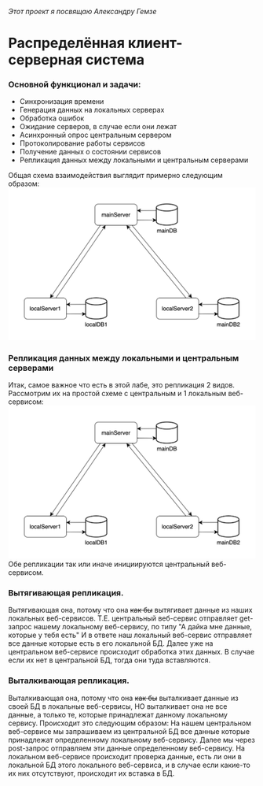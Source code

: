 *Этот проект я посвящаю Александру Гемзе*
# Распределённая клиент-серверная система
### Основной функционал и задачи: 
- Синхронизация времени
- Генерация данных на локальных серверах 
- Обработка ошибок
- Ожидание серверов, в случае если они лежат 
- Асинхронный опрос центральным сервером 
- Протоколирование работы сервисов
- Получение данных о состоянии сервисов 
- Репликация данных между локальными и центральным серверами

Общая схема взаимодействия выглядит примерно следующим образом:
![main_scheme](https://github.com/Fedosdekudrille/distributed-system/blob/2da2a871d06444246558ba9fabffff626c411d2f/assets/md/main_scheme.png)
### Репликация данных между локальными и центральным серверами
Итак, самое важное что есть в этой лабе, это репликация 2 видов. 
Рассмотрим их на простой схеме с центральным и 1 локальным веб-сервисом:
![lab4_6replication_shemes](https://github.com/Fedosdekudrille/distributed-system/blob/2da2a871d06444246558ba9fabffff626c411d2f/assets/md/main_scheme.png)
Обе репликации так или иначе инициируются центральный веб-сервисом. 
### Вытягивающая репликация. 
Вытягивающая она, потому что она ~~как бы~~ вытягивает данные из наших локальных веб-сервисов. 
Т.Е. центральный веб-сервис отправляет get-запрос нашему локальному веб-сервису, по типу "А дайка мне данные, которые у тебя есть"
И в ответе наш локальный веб-сервис отправляет все данные которые есть в его локальной БД.
Далее уже на центральном веб-сервисе происходит обработка этих данных. В случае если их нет в центральной БД, тогда они туда вставляются.
### Выталкивающая репликация. 
Выталкивающая она, потому что она ~~как бы~~ выталкивает данные из своей БД в локальные веб-сервисы, НО выталкивает она не все данные, а только те, которые принадлежат данному локальному сервису. 
Происходит это следующим образом: 
На нашем центральном веб-сервисе мы запрашиваем из центральной БД все данные которые принадлежат определенному локальному веб-сервису. Далее мы через post-запрос отправляем эти данные определенному веб-сервису. На локальном веб-сервисе происходит проверка данные, есть ли они в локальной БД этого локального веб-сервиса, и в случае если какие-то их них отсутствуют, происходит их вставка в БД. 
